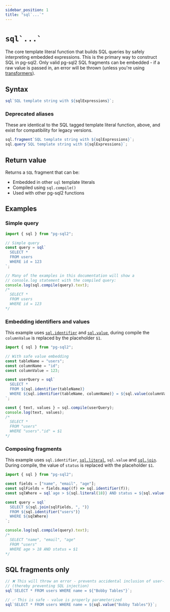 ```yaml
---
sidebar_position: 1
title: "sql`...`"
---
```


# ``sql`...` ``

The core template literal function that builds SQL queries by safely
interpreting embedded expressions. This is the primary way to construct SQL in
pg-sql2. Only valid pg-sql2 SQL fragments can be embedded - if a raw value is
passed in, an error will be thrown (unless you're using
[transformers](./sql-with-transformer.md)).

## Syntax

```ts
sql`SQL template string with ${sqlExpressions}`;
```

### Deprecated aliases

These are identical to the SQL tagged template literal function, above, and exist for compatibility for legacy versions.

```ts
sql.fragment`SQL template string with ${sqlExpressions}`;
sql.query`SQL template string with ${sqlExpressions}`;
```

## Return value

Returns a `SQL` fragment that can be:

- Embedded in other `sql` template literals
- Compiled using `sql.compile()`
- Used with other pg-sql2 functions

## Examples

### Simple query

```js
import { sql } from "pg-sql2";

// Simple query
const query = sql`
  SELECT *
  FROM users
  WHERE id = 123
`;

// Many of the examples in this documentation will show a
// console.log statement with the compiled query:
console.log(sql.compile(query).text);
/*
  SELECT *
  FROM users
  WHERE id = 123
*/
```

### Embedding identifiers and values

This example uses [`sql.identifier`](./sql-identifier.md) and [`sql.value`](./sql-value.md),
during compile the `columnValue` is replaced by the placeholder `$1`.

```ts
import { sql } from "pg-sql2";

// With safe value embedding
const tableName = "users";
const columnName = "id";
const columnValue = 123;

const userQuery = sql`
  SELECT *
  FROM ${sql.identifier(tableName)}
  WHERE ${sql.identifier(tableName, columnName)} = ${sql.value(columnValue)}
`;

const { text, values } = sql.compile(userQuery);
console.log(text, values);
/*
  SELECT *
  FROM "users"
  WHERE "users"."id" = $1
*/
```

### Composing fragments

This example uses `sql.identifier`, [`sql.literal`](./sql-literal), `sql.value` and [`sql.join`](./sql-join).
During compile, the value of `status` is replaced with the placeholder `$1`.

```js
import { sql } from "pg-sql2";

const fields = ["name", "email", "age"];
const sqlFields = fields.map((f) => sql.identifier(f));
const sqlWhere = sql`age > ${sql.literal(18)} AND status = ${sql.value("active")}`;

const query = sql`
  SELECT ${sql.join(sqlFields, ", ")}
  FROM ${sql.identifier("users")}  
  WHERE ${sqlWhere}
`;

console.log(sql.compile(query).text);
/*
  SELECT "name", "email", "age"
  FROM "users"
  WHERE age > 18 AND status = $1
*/
```

## SQL fragments only

```js
// ❌ This will throw an error - prevents accidental inclusion of user-input
// (thereby preventing SQL injection)
sql`SELECT * FROM users WHERE name = ${"Bobby Tables"}`;

// ✅ This is safe - value is properly parameterized
sql`SELECT * FROM users WHERE name = ${sql.value("Bobby Tables")}`;
```
